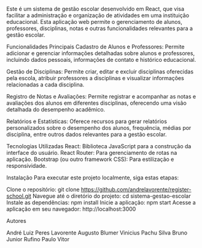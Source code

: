 
Este é um sistema de gestão escolar desenvolvido em React, que visa facilitar a administração e organização de atividades em uma instituição educacional. Esta aplicação web permite o gerenciamento de alunos, professores, disciplinas, notas e outras funcionalidades relevantes para a gestão escolar.

Funcionalidades Principais
Cadastro de Alunos e Professores: Permite adicionar e gerenciar informações detalhadas sobre alunos e professores, incluindo dados pessoais, informações de contato e histórico educacional.

Gestão de Disciplinas: Permite criar, editar e excluir disciplinas oferecidas pela escola, atribuir professores a disciplinas e visualizar informações relacionadas a cada disciplina.

Registro de Notas e Avaliações: Permite registrar e acompanhar as notas e avaliações dos alunos em diferentes disciplinas, oferecendo uma visão detalhada do desempenho acadêmico.

Relatórios e Estatísticas: Oferece recursos para gerar relatórios personalizados sobre o desempenho dos alunos, frequência, médias por disciplina, entre outros dados relevantes para a gestão escolar.

Tecnologias Utilizadas
React: Biblioteca JavaScript para a construção da interface do usuário.
React Router: Para gerenciamento de rotas na aplicação.
Bootstrap (ou outro framework CSS): Para estilização e responsividade.

Instalação
Para executar este projeto localmente, siga estas etapas:

Clone o repositório: git clone https://github.com/andrelavorente/register-school.git
Navegue até o diretório do projeto: cd sistema-gestao-escolar
Instale as dependências: npm install
Inicie a aplicação: npm start
Acesse a aplicação em seu navegador: http://localhost:3000


Autores

André Luiz Peres Lavorente Augusto
Blumer Vinicius Pachu Silva
Bruno Junior Rufino
Paulo Vitor
